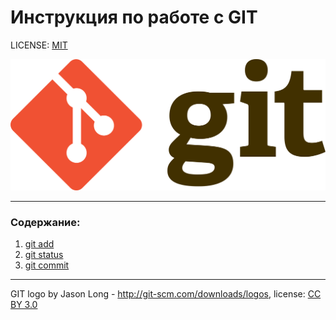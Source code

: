 # Инструкция по работе с GIT

LICENSE: [MIT](./license.md)

![git-logo](./assets/git-logo.png)

---

### Содержание:
1. [git add](./add.md)
2. [git status](./status.md)
3. [git commit](./commit.md)


---

GIT logo by Jason Long - http://git-scm.com/downloads/logos, 
license: [CC BY 3.0](https://creativecommons.org/licenses/by/3.0/)